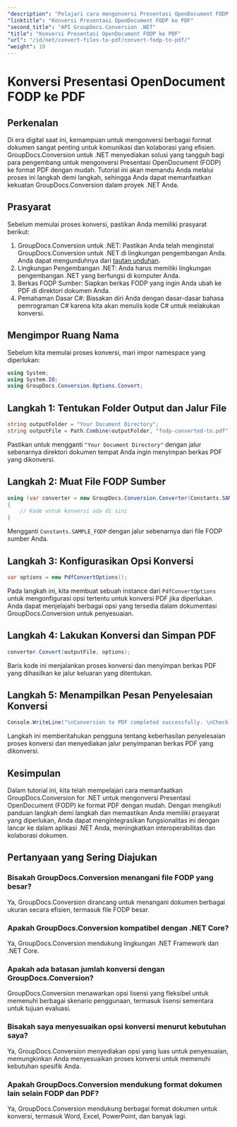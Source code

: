 ```yaml
---
"description": "Pelajari cara mengonversi Presentasi OpenDocument FODP ke PDF dengan mudah menggunakan GroupDocs.Conversion for .NET. Tingkatkan interoperabilitas dokumen."
"linktitle": "Konversi Presentasi OpenDocument FODP ke PDF"
"second_title": "API GroupDocs.Conversion .NET"
"title": "Konversi Presentasi OpenDocument FODP ke PDF"
"url": "/id/net/convert-files-to-pdf/convert-fodp-to-pdf/"
"weight": 19
---
```


# Konversi Presentasi OpenDocument FODP ke PDF

## Perkenalan
Di era digital saat ini, kemampuan untuk mengonversi berbagai format dokumen sangat penting untuk komunikasi dan kolaborasi yang efisien. GroupDocs.Conversion untuk .NET menyediakan solusi yang tangguh bagi para pengembang untuk mengonversi Presentasi OpenDocument (FODP) ke format PDF dengan mudah. Tutorial ini akan memandu Anda melalui proses ini langkah demi langkah, sehingga Anda dapat memanfaatkan kekuatan GroupDocs.Conversion dalam proyek .NET Anda.
## Prasyarat
Sebelum memulai proses konversi, pastikan Anda memiliki prasyarat berikut:
1. GroupDocs.Conversion untuk .NET: Pastikan Anda telah menginstal GroupDocs.Conversion untuk .NET di lingkungan pengembangan Anda. Anda dapat mengunduhnya dari [tautan unduhan](https://releases.groupdocs.com/conversion/net/).
2. Lingkungan Pengembangan .NET: Anda harus memiliki lingkungan pengembangan .NET yang berfungsi di komputer Anda.
3. Berkas FODP Sumber: Siapkan berkas FODP yang ingin Anda ubah ke PDF di direktori dokumen Anda.
4. Pemahaman Dasar C#: Biasakan diri Anda dengan dasar-dasar bahasa pemrograman C# karena kita akan menulis kode C# untuk melakukan konversi.

## Mengimpor Ruang Nama
Sebelum kita memulai proses konversi, mari impor namespace yang diperlukan:
```csharp
using System;
using System.IO;
using GroupDocs.Conversion.Options.Convert;
```

## Langkah 1: Tentukan Folder Output dan Jalur File
```csharp
string outputFolder = "Your Document Directory";
string outputFile = Path.Combine(outputFolder, "fodp-converted-to.pdf");
```
Pastikan untuk mengganti `"Your Document Directory"` dengan jalur sebenarnya direktori dokumen tempat Anda ingin menyimpan berkas PDF yang dikonversi.
## Langkah 2: Muat File FODP Sumber
```csharp
using (var converter = new GroupDocs.Conversion.Converter(Constants.SAMPLE_FODP))
{
    // Kode untuk konversi ada di sini
}
```
Mengganti `Constants.SAMPLE_FODP` dengan jalur sebenarnya dari file FODP sumber Anda.
## Langkah 3: Konfigurasikan Opsi Konversi
```csharp
var options = new PdfConvertOptions();
```
Pada langkah ini, kita membuat sebuah instance dari `PdfConvertOptions` untuk mengonfigurasi opsi tertentu untuk konversi PDF jika diperlukan. Anda dapat menjelajahi berbagai opsi yang tersedia dalam dokumentasi GroupDocs.Conversion untuk penyesuaian.
## Langkah 4: Lakukan Konversi dan Simpan PDF
```csharp
converter.Convert(outputFile, options);
```
Baris kode ini menjalankan proses konversi dan menyimpan berkas PDF yang dihasilkan ke jalur keluaran yang ditentukan.
## Langkah 5: Menampilkan Pesan Penyelesaian Konversi
```csharp
Console.WriteLine("\nConversion to PDF completed successfully. \nCheck output in {0}", outputFolder);
```
Langkah ini memberitahukan pengguna tentang keberhasilan penyelesaian proses konversi dan menyediakan jalur penyimpanan berkas PDF yang dikonversi.

## Kesimpulan
Dalam tutorial ini, kita telah mempelajari cara memanfaatkan GroupDocs.Conversion for .NET untuk mengonversi Presentasi OpenDocument (FODP) ke format PDF dengan mudah. Dengan mengikuti panduan langkah demi langkah dan memastikan Anda memiliki prasyarat yang diperlukan, Anda dapat mengintegrasikan fungsionalitas ini dengan lancar ke dalam aplikasi .NET Anda, meningkatkan interoperabilitas dan kolaborasi dokumen.
## Pertanyaan yang Sering Diajukan
### Bisakah GroupDocs.Conversion menangani file FODP yang besar?
Ya, GroupDocs.Conversion dirancang untuk menangani dokumen berbagai ukuran secara efisien, termasuk file FODP besar.
### Apakah GroupDocs.Conversion kompatibel dengan .NET Core?
Ya, GroupDocs.Conversion mendukung lingkungan .NET Framework dan .NET Core.
### Apakah ada batasan jumlah konversi dengan GroupDocs.Conversion?
GroupDocs.Conversion menawarkan opsi lisensi yang fleksibel untuk memenuhi berbagai skenario penggunaan, termasuk lisensi sementara untuk tujuan evaluasi.
### Bisakah saya menyesuaikan opsi konversi menurut kebutuhan saya?
Ya, GroupDocs.Conversion menyediakan opsi yang luas untuk penyesuaian, memungkinkan Anda menyesuaikan proses konversi untuk memenuhi kebutuhan spesifik Anda.
### Apakah GroupDocs.Conversion mendukung format dokumen lain selain FODP dan PDF?
Ya, GroupDocs.Conversion mendukung berbagai format dokumen untuk konversi, termasuk Word, Excel, PowerPoint, dan banyak lagi.